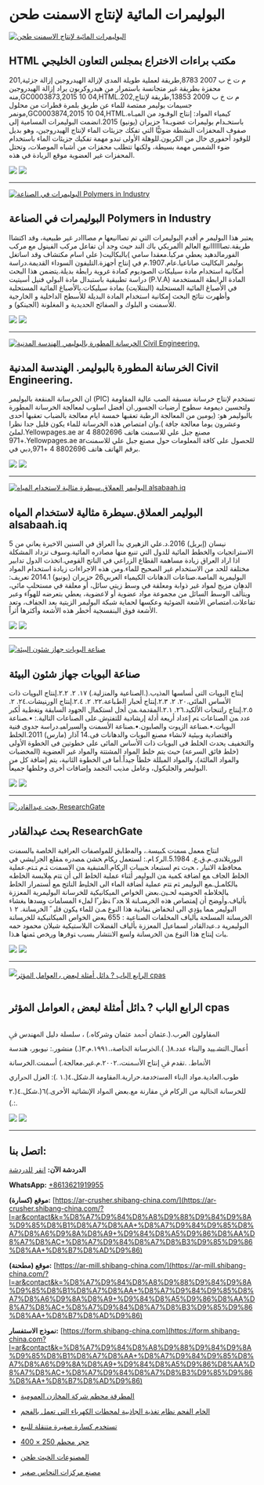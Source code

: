# البوليمرات المائية لإنتاج الاسمنت طحن

<a href="https://swt.shibang-china.com/?l=ar&img&k=%D8%A7%D9%84%D8%A8%D9%88%D9%84%D9%8A%D9%85%D8%B1%D8%A7%D8%AA+%D8%A7%D9%84%D9%85%D8%A7%D8%A6%D9%8A%D8%A9+%D9%84%D8%A5%D9%86%D8%AA%D8%A7%D8%AC+%D8%A7%D9%84%D8%A7%D8%B3%D9%85%D9%86%D8%AA+%D8%B7%D8%AD%D9%86" target="_blank">![البوليمرات المائية لإنتاج الاسمنت طحن](http://static.shibang-china.com/all-800x300/742.jpg)</a>

## HTML مكتب براءات الاختراع بمجلس التعاون الخليجي
201,م ت خ ب 2007 8783,طريقة لعملية طويلة المدى لإزالة الهيدروجين إزالة جزئية محفزة بطريقة غير متجانسة باستمرار من هيدروكربون يراد إزالة الهيدروجين منه,GC0003873,2015 10 04,HTML.202,م ت خ ب 2009 13853,طريقة لإنتاج جسيمات بوليمر ممتصة للماء عن طريق بلمرة قطرات من محلول مونمر,GC0003874,2015 10 04,HTML.كيمياء المواد: إنتاج الوقـود من الميـاه باستخـدام بوليمرات عضويـة1 حزيران (يونيو) 2015.انضمت البوليمرات المسامية إلى صفوف المحفزات النشطة ضوئيًّا التي تفكك جزيئات الماء لإنتاج الهيدروجين، وهو بديل للوقود أحفوري خال من الكربون.للوهلة الأولى تبدو مهمة تفكيك جزيئات الماء باستخدام ضوء الشمس مهمة بسيطة، ولكنها تتطلب محفزات من أشباه الموصلات، وتحتل المحفزات غير العضوية موقع الريادة في هذه.


<a href="https://whatsapp.shibangsoft.com/WhatsApp.php" target="_blank" title="WhatsApp">![](http://static.shibang-china.com/icon/whatsapp.png)</a> <a href="https://swt.shibang-china.com/?l=ar&icon&k=%D8%A7%D9%84%D8%A8%D9%88%D9%84%D9%8A%D9%85%D8%B1%D8%A7%D8%AA+%D8%A7%D9%84%D9%85%D8%A7%D8%A6%D9%8A%D8%A9+%D9%84%D8%A5%D9%86%D8%AA%D8%A7%D8%AC+%D8%A7%D9%84%D8%A7%D8%B3%D9%85%D9%86%D8%AA+%D8%B7%D8%AD%D9%86" target="_blank">![](http://static.shibang-china.com/icon/chat-ar.png)</a>

---

<a href="https://swt.shibang-china.com/?l=ar&img&k=%D8%A7%D9%84%D8%A8%D9%88%D9%84%D9%8A%D9%85%D8%B1%D8%A7%D8%AA+%D8%A7%D9%84%D9%85%D8%A7%D8%A6%D9%8A%D8%A9+%D9%84%D8%A5%D9%86%D8%AA%D8%A7%D8%AC+%D8%A7%D9%84%D8%A7%D8%B3%D9%85%D9%86%D8%AA+%D8%B7%D8%AD%D9%86" target="_blank">![البوليمرات في الصناعة Polymers in Industry](http://static.shibang-china.com/all-800x300/540.jpg)</a>

## البوليمرات في الصناعة Polymers in Industry
يعتبر هذا البوليمر م أقدم البوليمرات التي تم تصاانيعها م مصااادر غير طبيعية، وقد اكتشاا طريقة.تصاااااانيع العالم األمريكي باك الند حيث وجد أن تفاعل مركب الفينول مع مركب الفورمالدهيد يعطي مركبا.معقدا سامي )بالبكاليت( على اسام مكتشاف وقد اساتغل بوليمر البكاليت صاناعيا.عام.1907.م في إنتاج أجهزة.التليفون السوداء القديمة.دراسة أمكانية استخدام مادة سيليكات الصوديوم كمادة غروية رابطة بديلة.يتضمن هذا البحث دراسة تطبيقية باستبدال مادة البولي فنيل أسيتيت (P.V.A) المادة الرابطة المستخدمة في الأصباغ المائية المستحلبة (البنتلايت) بمادة سيليكات.بالأصباغ المائية المستحلبة وأظهرت نتائج البحث إمكانية استخدام المادة البديلة للأسطح الداخلية و الخارجية للأسمنت و البلوك و الصفائح الحديدية و المغلونة (الجينكو) و.


<a href="https://whatsapp.shibangsoft.com/WhatsApp.php" target="_blank" title="WhatsApp">![](http://static.shibang-china.com/icon/whatsapp.png)</a> <a href="https://swt.shibang-china.com/?l=ar&icon&k=%D8%A7%D9%84%D8%A8%D9%88%D9%84%D9%8A%D9%85%D8%B1%D8%A7%D8%AA+%D8%A7%D9%84%D9%85%D8%A7%D8%A6%D9%8A%D8%A9+%D9%84%D8%A5%D9%86%D8%AA%D8%A7%D8%AC+%D8%A7%D9%84%D8%A7%D8%B3%D9%85%D9%86%D8%AA+%D8%B7%D8%AD%D9%86" target="_blank">![](http://static.shibang-china.com/icon/chat-ar.png)</a>

---

<a href="https://swt.shibang-china.com/?l=ar&img&k=%D8%A7%D9%84%D8%A8%D9%88%D9%84%D9%8A%D9%85%D8%B1%D8%A7%D8%AA+%D8%A7%D9%84%D9%85%D8%A7%D8%A6%D9%8A%D8%A9+%D9%84%D8%A5%D9%86%D8%AA%D8%A7%D8%AC+%D8%A7%D9%84%D8%A7%D8%B3%D9%85%D9%86%D8%AA+%D8%B7%D8%AD%D9%86" target="_blank">![الخرسانة المطورة بالبوليمر. الهندسة المدنية Civil Engineering.](http://static.shibang-china.com/all-800x300/987.jpg)</a>

## الخرسانة المطورة بالبوليمر. الهندسة المدنية Civil Engineering.
ان الخرسانة المنقعة بالبوليمر (PIC) تستخدم لإنتاج خرسانة مسبقة الصب عالية المقاومة ولتحسين ديمومة سطوح أرضيات الجسور.ان أفضل اسلوب لمعالجة الخرسانة المطورة بالبوليمر هو: (يومين من المعالجة الرطبة تعقبها خمسة ايام معالجة بالضباب تعقبها أحدى وعشرون يوما معالجة جافة ).وان امتصاص هذه الخرسانة للماء يكون قليل جدا نظرا لملئ.Yellowpages.ae ar مصنع جبل علي للاسمنت هاتف 8802696 4 +971.Yellowpages.ae arللحصول على كافة المعلومات حول مصنع جبل علي للاسمنت برقم الهاتف هاتف 8802696 4 +971,دبي في.


<a href="https://whatsapp.shibangsoft.com/WhatsApp.php" target="_blank" title="WhatsApp">![](http://static.shibang-china.com/icon/whatsapp.png)</a> <a href="https://swt.shibang-china.com/?l=ar&icon&k=%D8%A7%D9%84%D8%A8%D9%88%D9%84%D9%8A%D9%85%D8%B1%D8%A7%D8%AA+%D8%A7%D9%84%D9%85%D8%A7%D8%A6%D9%8A%D8%A9+%D9%84%D8%A5%D9%86%D8%AA%D8%A7%D8%AC+%D8%A7%D9%84%D8%A7%D8%B3%D9%85%D9%86%D8%AA+%D8%B7%D8%AD%D9%86" target="_blank">![](http://static.shibang-china.com/icon/chat-ar.png)</a>

---

<a href="https://swt.shibang-china.com/?l=ar&img&k=%D8%A7%D9%84%D8%A8%D9%88%D9%84%D9%8A%D9%85%D8%B1%D8%A7%D8%AA+%D8%A7%D9%84%D9%85%D8%A7%D8%A6%D9%8A%D8%A9+%D9%84%D8%A5%D9%86%D8%AA%D8%A7%D8%AC+%D8%A7%D9%84%D8%A7%D8%B3%D9%85%D9%86%D8%AA+%D8%B7%D8%AD%D9%86" target="_blank">![البوليمر العملاق.سيطرة مثالية لاستخدام المياه alsabaah.iq](http://static.shibang-china.com/all-800x300/534.jpg)</a>

## البوليمر العملاق.سيطرة مثالية لاستخدام المياه alsabaah.iq
5 نيسان (إبريل) 2016.د.علي الزهيري بدأ العراق في السنين الاخيرة يعاني من الاستراتجيات والخطط المائية للدول التي تنبع منها مصادره المائية.وسوف تزداد المشكلة اذا اراد العراق زيادة مساهمة القطاع الزراعي في الناتج القومي.اتخذت الدول تدابير مختلفة للحد من الاستخدام غير الصحيح للماء.ومن هذه الاجراءات زيادة استخدام المواد البوليمرية الماصة.صناعات الدهانات الكيمياء العربي26 حزيران (يونيو) 2014.1 تعريف: الدهان مزيج لمواد غير ذوابة ومعلقة في وسط زيتي سائل، أو معلقة في مستحلبٍ مائي، ويتألف الوسط السائل من مجموعة مواد عضوية أو لاعضوية، يعطي بتعرضه للهواء وعبر تفاعلات.امتصاص الأشعة الضوئية وعكسها لحماية شبكة البوليمر الزيتية بعد الجفاف، وتعد الأشعة فوق البنفسجية أخطر هذه الأشعة وأكثرها أثراً.


<a href="https://whatsapp.shibangsoft.com/WhatsApp.php" target="_blank" title="WhatsApp">![](http://static.shibang-china.com/icon/whatsapp.png)</a> <a href="https://swt.shibang-china.com/?l=ar&icon&k=%D8%A7%D9%84%D8%A8%D9%88%D9%84%D9%8A%D9%85%D8%B1%D8%A7%D8%AA+%D8%A7%D9%84%D9%85%D8%A7%D8%A6%D9%8A%D8%A9+%D9%84%D8%A5%D9%86%D8%AA%D8%A7%D8%AC+%D8%A7%D9%84%D8%A7%D8%B3%D9%85%D9%86%D8%AA+%D8%B7%D8%AD%D9%86" target="_blank">![](http://static.shibang-china.com/icon/chat-ar.png)</a>

---

<a href="https://swt.shibang-china.com/?l=ar&img&k=%D8%A7%D9%84%D8%A8%D9%88%D9%84%D9%8A%D9%85%D8%B1%D8%A7%D8%AA+%D8%A7%D9%84%D9%85%D8%A7%D8%A6%D9%8A%D8%A9+%D9%84%D8%A5%D9%86%D8%AA%D8%A7%D8%AC+%D8%A7%D9%84%D8%A7%D8%B3%D9%85%D9%86%D8%AA+%D8%B7%D8%AD%D9%86" target="_blank">![صناعة البويات جهاز شئون البيئة](http://static.shibang-china.com/all-800x300/458.jpg)</a>

## صناعة البويات جهاز شئون البيئة
ﺇﻨﺘﺎﺝ ﺍﻟﺒﻭﻴﺎﺕ ﺍﻟﺘﻰ ﺃﺴﺎﺴﻬﺎ ﺍﻟﻤﺫﻴﺏ.(.ﺍﻟﺼﻨﺎﻋﻴﺔ ﻭﺍﻟﻤﻨﺯﻟﻴﺔ.) ١٧. ٢. ٢.٢.ﺇﻨﺘﺎﺝ ﺍﻟﺒﻭﻴﺎﺕ ﺫﺍﺕ ﺍﻷﺴﺎﺱ ﺍﻟﻤﺎﺌﻰ.٢٠. ٢. ٢.٣.ﺇﻨﺘﺎﺝ ﺃﺤﺒﺎﺭ ﺍﻟﻁﺒﺎﻋﺔ.٢٢. ٢. ٢.٤.ﺇﻨﺘﺎﺝ ﺍﻟﻭﺭﻨﻴﺸﺎﺕ.٢٤. ٢. ٢.٥.ﺇﻨﺘﺎﺝ ﺭﺍﺘﻨﺠﺎﺕ ﺍﻷﻟﻜﻴﺩ.٢٦. ٢.١.ﺍﻟﻤﻘﺩﻤﺔ.ﻤﻥ ﺃﺠل ﺍﺴﺘﻜﻤﺎل ﺍﻟﺠﻬﻭﺩ ﺍﻟﺴﺎﺒﻘﺔ ﻭﺘﻐﻁﻴﺔ ﺃﻜﺒﺭ ﻋﺩﺩ ﻤﻥ ﺍﻟﺼﻨﺎﻋﺎﺕ ﺘﻡ ﺇﻋﺩﺍﺩ ﺃﺭﺒﻌﺔ ﺃﺩﻟﺔ ﺇﺭﺸﺎﺩﻴﺔ ﻟﻠﺘﻔﺘﻴﺵ.ﻋﻠﻰ ﺍﻟﺼﻨﺎﻋﺎﺕ ﺍﻟﺘﺎﻟﻴﺔ.: •.ﺼﻨﺎﻋﺔ ﺍﻟﺒﻭﻴﺎﺕ.•.ﺼﻨﺎﻋﺔ ﺍﻟﺯﻴﻭﺕ ﻭﺍﻟﺼﺎﺒﻭﻥ.•.ﺼﻨﺎﻋﺔ ﺍﻷﺴﻤﻨﺕ ﻭﺍﻟﺴﻴﺭﺍﻤﻴ.دراسة جدوى فنية واقتصادية وبيئية لانشاء مصنع البويات والدهانات فى.14 آذار (مارس) 2011.الخلط والتخفيف يحدث الخلط فى البويات ذات الأساس المائى على خطوتين فى الخطوة الأولى (خلط فائق السرعة) حيث يتم خلط المواد المشتتة والمواد غير العضوية (المخضبات والمواد المالئة)، والمواد المبللة خلطاً جيداً.أما فى الخطوة الثانية، يتم إضافة كل من البوليمر والجليكول، وعامل مذيب التجمد وإضافات أخرى وخلطها جميعاً.


<a href="https://whatsapp.shibangsoft.com/WhatsApp.php" target="_blank" title="WhatsApp">![](http://static.shibang-china.com/icon/whatsapp.png)</a> <a href="https://swt.shibang-china.com/?l=ar&icon&k=%D8%A7%D9%84%D8%A8%D9%88%D9%84%D9%8A%D9%85%D8%B1%D8%A7%D8%AA+%D8%A7%D9%84%D9%85%D8%A7%D8%A6%D9%8A%D8%A9+%D9%84%D8%A5%D9%86%D8%AA%D8%A7%D8%AC+%D8%A7%D9%84%D8%A7%D8%B3%D9%85%D9%86%D8%AA+%D8%B7%D8%AD%D9%86" target="_blank">![](http://static.shibang-china.com/icon/chat-ar.png)</a>

---

<a href="https://swt.shibang-china.com/?l=ar&img&k=%D8%A7%D9%84%D8%A8%D9%88%D9%84%D9%8A%D9%85%D8%B1%D8%A7%D8%AA+%D8%A7%D9%84%D9%85%D8%A7%D8%A6%D9%8A%D8%A9+%D9%84%D8%A5%D9%86%D8%AA%D8%A7%D8%AC+%D8%A7%D9%84%D8%A7%D8%B3%D9%85%D9%86%D8%AA+%D8%B7%D8%AD%D9%86" target="_blank">![بحث عبدالقادر ResearchGate](http://static.shibang-china.com/all-800x300/54.jpg)</a>

## بحث عبدالقادر ResearchGate
ﺍﻨﺘﺎﺝ ﻤﻌﻤل ﺴﻤﻨﺕ ﻜﺒﻴﺴﺔ.، ﻭﺍﻟﻤﻁﺎﺒﻕ ﻟﻠﻤﻭﺍﺼﻔﺎﺕ ﺍﻟﻌﺭﺍﻗﻴﺔ ﺍﻟﺨﺎﺼﺔ ﺒﺎﻟﺴﻤﻨﺕ ﺍﻟﺒﻭﺭﺘﻼﻨﺩﻱ.ﻡ.ﻕ.ﻉ. 5.1984.اﻟﺮﻛ ﺎم.: ﺍﺴﺘﻌﻤل ﺭﻜﺎﻡ ﺨﺸﻥ ﻤﺼﺩﺭﻩ ﻤﻘﻠﻊ ﺍﻟﺠﺭﺍﻴﺸﻲ ﻓﻲ ﻤﺤﺎﻓﻅﺔ ﺍﻻﻨﺒﺎﺭ ، ﺤﻴﺙ ﺘﻡ ﺍﺴﺘﺒﻌﺎﺩ ﺤﺒﻴﺒﺎﺕ ﺍﻟﺭﻜﺎﻡ.ﺍﻟﻤﺘﺒﻘﻴﺔ ﻤﻥ ﺍﻻﺴﻤﻨﺕ ﺜـﻡ ﺘـﺘﻡ.ﻋﻤﻠﻴﺔ ﺍﻟﺨﻠﻁ ﺍﻟﺠﺎﻑ ﻤﻊ ﺍﻀﺎﻓﺔ ﻜﻤﻴﺔ ﻤﻥ ﺍﻟﺒﻭﻟﻴﻤﺭ ﺃﺜﻨﺎﺀ ﻋﻤﻠﻴﺔ ﺍﻟﺨﻠﻁ ﺍﻟﻰ ﺃﻥ ﺘﺘﻡ ﻤﻼﺒﺴﺔ ﺍﻟﺨﻠﻁﻪ ﺒﺎﻟﻜﺎﻤـل.ﻤﻊ ﺍﻟﺒﻭﻟﻴﻤﺭ ﺜﻡ ﺘﺘﻡ ﻋﻤﻠﻴﺔ ﺃﻀﺎﻓﺔ ﺍﻟﻤﺎﺀ ﺍﻟﻰ ﺍﻟﺨﻠﻴﻁ ﺍﻟﻨﺎﺘﺞ ﻤﻊ ﺃﺴﺘﻤﺭﺍﺭ ﺍﻟﺨﻠﻁ ﺒﺎﻟﺨﻼﻁﻪ ﺍﻟﺤﻭﻀﻴﻪ ﻟﺤـﻴﻥ.بعض الخواص الميكانيكية للخرسانة البوليمرية المعززة بألياف.ﻭﺃﻭﻀﺢ ﺃﻥ ﺇﻤﺘﺼﺎﺹ ﻫﺫﻩ ﺍﻟﺨﺭﺴـﺎﻨﺔ ﻼ ﺠﺩﹰﺍ ﻨﻅﺭﹰﺍ ﻟﻤلﺀ ﺍﻟﻤﺴﺎﻤﺎﺕ ﻭﺴﺩﻫﺎ ﺒﻐﺸﺎﺀ ﺍﻟﺒﻭﻟﻴﻤﺭ ﻤﻤﺎ ﻴﺅﺩﻱ ﺍﻟﻰ ﺍﻨﺨﻔﺎﺽ ﻨﻔﺎﺫﻴﺔ ﻫﺫﺍ ﺍﻟﻨﻭﻉ ﻤـﻥ ﻟﻠﻤﺎﺀ ﻴﻜﻭﻥ ﻗﻠﻴ ﹰ ﺍﻟﺨﺭﺴﺎﻨﺔ. ٢ ١ ﺍﻟﺨﺭﺴﺎﻨﺔ ﺍﻟﻤﺴﻠﺤﺔ ﺒﺄﻟﻴﺎﻑ ﺍﻟﻤﺨﻠﻔﺎﺕ ﺍﻟﺼﻨﺎﻋﻴﺔ : 655 ﺒﻌﺽ ﺍﻟﺨﻭﺍﺹ ﺍﻟﻤﻴﻜﺎﻨﻴﻜﻴﺔ ﻟﻠﺨﺭﺴﺎﻨﺔ ﺍﻟﺒﻭﻟﻴﻤﺭﻴﺔ ﺩ.ﻋﺒﺩﺍﻟﻘﺎﺩﺭ ﺍﺴﻤﺎﻋﻴل اﻟﻤﻌﺰزة ﺑﺄﻟﻴﺎف اﻟﻔﻀﻼت اﻟﺒﻼﺳﺘﻴﻜﻴﺔ ﺷﻴﻼن ﻣﺤﻤﻮد ﺣﻤﻪ ﺒﺎﺕ ﺇﻨﺘﺎﺝ ﻫﺫﺍ ﺍﻟﻨﻭﻉ ﻤﻥ ﺍﻟﺨﺭﺴﺎﻨﺔ ﻭﺍﺴﻊ ﺍﻻﻨﺘﺸﺎﺭ ﺒﺴﺒﺏ ﺘﻭﻓﺭﻫﺎ ﻭﺭﺨﺹ ﺜﻤﻨﻬﺎ ﻫـﺫﺍ.


<a href="https://whatsapp.shibangsoft.com/WhatsApp.php" target="_blank" title="WhatsApp">![](http://static.shibang-china.com/icon/whatsapp.png)</a> <a href="https://swt.shibang-china.com/?l=ar&icon&k=%D8%A7%D9%84%D8%A8%D9%88%D9%84%D9%8A%D9%85%D8%B1%D8%A7%D8%AA+%D8%A7%D9%84%D9%85%D8%A7%D8%A6%D9%8A%D8%A9+%D9%84%D8%A5%D9%86%D8%AA%D8%A7%D8%AC+%D8%A7%D9%84%D8%A7%D8%B3%D9%85%D9%86%D8%AA+%D8%B7%D8%AD%D9%86" target="_blank">![](http://static.shibang-china.com/icon/chat-ar.png)</a>

---

<a href="https://swt.shibang-china.com/?l=ar&img&k=%D8%A7%D9%84%D8%A8%D9%88%D9%84%D9%8A%D9%85%D8%B1%D8%A7%D8%AA+%D8%A7%D9%84%D9%85%D8%A7%D8%A6%D9%8A%D8%A9+%D9%84%D8%A5%D9%86%D8%AA%D8%A7%D8%AC+%D8%A7%D9%84%D8%A7%D8%B3%D9%85%D9%86%D8%AA+%D8%B7%D8%AD%D9%86" target="_blank">![ﺍﻟﺮﺍﺑﻊ ﺍﻟﺒﺎﺏ ? ﺪﺍﺋﻞ ﺃﻣﺜﻠﺔ ﻟﺒﻌﺾ ﺑ ﺍﻟﻌﻮﺍﻣﻞ ﺍﳌﺆﺛﺮ cpas](http://static.shibang-china.com/all-800x300/1308.jpg)</a>

## ﺍﻟﺮﺍﺑﻊ ﺍﻟﺒﺎﺏ ? ﺪﺍﺋﻞ ﺃﻣﺜﻠﺔ ﻟﺒﻌﺾ ﺑ ﺍﻟﻌﻮﺍﻣﻞ ﺍﳌﺆﺛﺮ cpas
ﺍﳌﻘﺎﻭﻟﻮﻥ ﺍﻟﻌﺮﺏ.(.ﻋﺜﻤﺎﻥ ﺃﲪﺪ ﻋﺜﻤﺎﻥ ﻭﺷﺮﻛﺎﻩ.) ، ﺳﻠﺴﻠﺔ ﺩﻟﻴﻞ ﺍﳌﻬﻨﺪﺱ ﰲ ﺃﻋﻤﺎﻝ.ﺍﻟﺘﺸ.ﻴﻴﺪ ﻭﺍﻟﺒﻨﺎﺀ ﻋﺪﺩ.٨(. ).ﺍﳋﺮﺳﺎﻧﺔ ﺍﳋﺎﺻﺔ،.١٩٩١.ﻡ.٣(.) ﻣﻨﺸﻮﺭ.: ﻧﻴﻮﺑﻮﺭ، ﻫﻨﺪﺳﺔ ﺍﻷﳕﺎﻁ. .ﺗﻘﺪﻡ ﰲ ﺇﻧﺘﺎﺝ ﺍﻷﲰﻨﺖ،.٢٠٠٢.ﻡ.ﻏﻴﺮ.ﻣﻌﺎﻟﺠﺔ.) ﺃﺳﻤﻨﺖ.ﺍﻟﺨﺮﺳﺎﻧﺔ ﻃﻮﺏ.ﺍﻟﻌﺎﺩﻳﺔ.ﻣواد اﻟﺑﻧﺎء اﻟﻣﺳﺗﺧدﻣﺔ.ﺣرارﯾﺔ.اﻟﻣﻘﺎوﻣﺔ اﻟ.ﺷﻜﻞ.٤(.١ .): ﺍﻟﻌﺰﻝ ﺍﳊﺮﺍﺭﻱ ﻟﻠﺨﺮﺳﺎﻧﺔ ﺍﳋﺎﻟﻴﺔ ﻣﻦ ﺍﻟﺮﻛﺎﻡ ﰲ ﻣﻘﺎﺭﻧﺔ ﻣﻊ.ﺑﻌﺾ ﺍﳌﻮﺍﺩ ﺍﻹﻧﺸﺎﺋﻴﺔ ﺍﻷﺧﺮﻯ.)٦(.ﺷﻜﻞ.٤(.٢ .):.

<a href="https://whatsapp.shibangsoft.com/WhatsApp.php" target="_blank" title="WhatsApp">![](http://static.shibang-china.com/icon/whatsapp.png)</a> <a href="https://swt.shibang-china.com/?l=ar&icon&k=%D8%A7%D9%84%D8%A8%D9%88%D9%84%D9%8A%D9%85%D8%B1%D8%A7%D8%AA+%D8%A7%D9%84%D9%85%D8%A7%D8%A6%D9%8A%D8%A9+%D9%84%D8%A5%D9%86%D8%AA%D8%A7%D8%AC+%D8%A7%D9%84%D8%A7%D8%B3%D9%85%D9%86%D8%AA+%D8%B7%D8%AD%D9%86" target="_blank">![](http://static.shibang-china.com/icon/chat-ar.png)</a>

---
## اتصل بنا:

**الدردشة الآن:** [انقر للدردشة](https://swt.shibang-china.com?l=ar&contact&k=%D8%A7%D9%84%D8%A8%D9%88%D9%84%D9%8A%D9%85%D8%B1%D8%A7%D8%AA+%D8%A7%D9%84%D9%85%D8%A7%D8%A6%D9%8A%D8%A9+%D9%84%D8%A5%D9%86%D8%AA%D8%A7%D8%AC+%D8%A7%D9%84%D8%A7%D8%B3%D9%85%D9%86%D8%AA+%D8%B7%D8%AD%D9%86)

**WhatsApp:**  [+8613621919955](https://whatsapp.shibangsoft.com/WhatsApp.php)

**موقع (كسارة):** [https://ar-crusher.shibang-china.com/](https://ar-crusher.shibang-china.com/?l=ar&contact&k=%D8%A7%D9%84%D8%A8%D9%88%D9%84%D9%8A%D9%85%D8%B1%D8%A7%D8%AA+%D8%A7%D9%84%D9%85%D8%A7%D8%A6%D9%8A%D8%A9+%D9%84%D8%A5%D9%86%D8%AA%D8%A7%D8%AC+%D8%A7%D9%84%D8%A7%D8%B3%D9%85%D9%86%D8%AA+%D8%B7%D8%AD%D9%86)

**موقع (مطحنة):** [https://ar-mill.shibang-china.com/](https://ar-mill.shibang-china.com/?l=ar&contact&k=%D8%A7%D9%84%D8%A8%D9%88%D9%84%D9%8A%D9%85%D8%B1%D8%A7%D8%AA+%D8%A7%D9%84%D9%85%D8%A7%D8%A6%D9%8A%D8%A9+%D9%84%D8%A5%D9%86%D8%AA%D8%A7%D8%AC+%D8%A7%D9%84%D8%A7%D8%B3%D9%85%D9%86%D8%AA+%D8%B7%D8%AD%D9%86)

**نموذج الاستفسار:** [https://form.shibang-china.com](https://form.shibang-china.com?l=ar&contact&k=%D8%A7%D9%84%D8%A8%D9%88%D9%84%D9%8A%D9%85%D8%B1%D8%A7%D8%AA+%D8%A7%D9%84%D9%85%D8%A7%D8%A6%D9%8A%D8%A9+%D9%84%D8%A5%D9%86%D8%AA%D8%A7%D8%AC+%D8%A7%D9%84%D8%A7%D8%B3%D9%85%D9%86%D8%AA+%D8%B7%D8%AD%D9%86)

* [المطرقة محطم شركة المخازن العمومية](../29/%D8%A7%D9%84%D9%85%D8%B7%D8%B1%D9%82%D8%A9%20%D9%85%D8%AD%D8%B7%D9%85%20%D8%B4%D8%B1%D9%83%D8%A9%20%D8%A7%D9%84%D9%85%D8%AE%D8%A7%D8%B2%D9%86%20%D8%A7%D9%84%D8%B9%D9%85%D9%88%D9%85%D9%8A%D8%A9.md)

* [الخام الفحم نظام تغذية الجاذبية لمحطات الكهرباء التي تعمل بالفحم](../29/%D8%A7%D9%84%D8%AE%D8%A7%D9%85%20%D8%A7%D9%84%D9%81%D8%AD%D9%85%20%D9%86%D8%B8%D8%A7%D9%85%20%D8%AA%D8%BA%D8%B0%D9%8A%D8%A9%20%D8%A7%D9%84%D8%AC%D8%A7%D8%B0%D8%A8%D9%8A%D8%A9%20%D9%84%D9%85%D8%AD%D8%B7%D8%A7%D8%AA%20%D8%A7%D9%84%D9%83%D9%87%D8%B1%D8%A8%D8%A7%D8%A1%20%D8%A7%D9%84%D8%AA%D9%8A%20%D8%AA%D8%B9%D9%85%D9%84%20%D8%A8%D8%A7%D9%84%D9%81%D8%AD%D9%85.md)

* [تستخدم كسارة صغيرة متنقلة للبيع](../28/%D8%AA%D8%B3%D8%AA%D8%AE%D8%AF%D9%85%20%D9%83%D8%B3%D8%A7%D8%B1%D8%A9%20%D8%B5%D8%BA%D9%8A%D8%B1%D8%A9%20%D9%85%D8%AA%D9%86%D9%82%D9%84%D8%A9%20%D9%84%D9%84%D8%A8%D9%8A%D8%B9.md)

* [حجر محطم 250 × 400](../30/%D8%AD%D8%AC%D8%B1%20%D9%85%D8%AD%D8%B7%D9%85%20250%20%C3%97%20400.md)

* [المصنوعات الخبث طحن](../29/%D8%A7%D9%84%D9%85%D8%B5%D9%86%D9%88%D8%B9%D8%A7%D8%AA%20%D8%A7%D9%84%D8%AE%D8%A8%D8%AB%20%D8%B7%D8%AD%D9%86.md)

* [مصنع مركزات النحاس صغير](../26/%D9%85%D8%B5%D9%86%D8%B9%20%D9%85%D8%B1%D9%83%D8%B2%D8%A7%D8%AA%20%D8%A7%D9%84%D9%86%D8%AD%D8%A7%D8%B3%20%D8%B5%D8%BA%D9%8A%D8%B1.md)